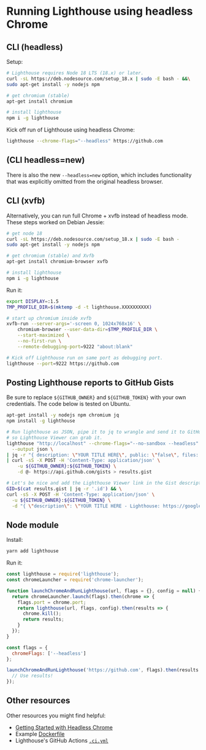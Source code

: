 # Running Lighthouse using headless Chrome

## CLI (headless)

Setup:

```sh
# Lighthouse requires Node 18 LTS (18.x) or later.
curl -sL https://deb.nodesource.com/setup_18.x | sudo -E bash - &&\
sudo apt-get install -y nodejs npm

# get chromium (stable)
apt-get install chromium

# install lighthouse
npm i -g lighthouse
```

Kick off run of Lighthouse using headless Chrome:

```sh
lighthouse --chrome-flags="--headless" https://github.com
```

## (CLI headless=new)

There is also the new `--headless=new` option, which includes functionality that
was explicitly omitted from the original headless browser.

## CLI (xvfb)

Alternatively, you can run full Chrome + xvfb instead of headless mode. These steps worked on Debian Jessie:

```sh
# get node 18
curl -sL https://deb.nodesource.com/setup_18.x | sudo -E bash -
sudo apt-get install -y nodejs npm

# get chromium (stable) and Xvfb
apt-get install chromium-browser xvfb

# install lighthouse
npm i -g lighthouse
```

Run it:

```sh
export DISPLAY=:1.5
TMP_PROFILE_DIR=$(mktemp -d -t lighthouse.XXXXXXXXXX)

# start up chromium inside xvfb
xvfb-run --server-args='-screen 0, 1024x768x16' \
    chromium-browser --user-data-dir=$TMP_PROFILE_DIR \
    --start-maximized \
    --no-first-run \
    --remote-debugging-port=9222 "about:blank"

# Kick off Lighthouse run on same port as debugging port.
lighthouse --port=9222 https://github.com
```

## Posting Lighthouse reports to GitHub Gists

Be sure to replace `${GITHUB_OWNER}` and `${GITHUB_TOKEN}` with your own credentials. The code below is tested on Ubuntu.

```sh
apt-get install -y nodejs npm chromium jq
npm install -g lighthouse

# Run lighthouse as JSON, pipe it to jq to wrangle and send it to GitHub Gist via curl
# so Lighthouse Viewer can grab it.
lighthouse "http://localhost" --chrome-flags="--no-sandbox --headless" \
  --output json \
| jq -r "{ description: \"YOUR TITLE HERE\", public: \"false\", files: {\"$(date "+%Y%m%d").lighthouse.report.json\": {content: (. | tostring) }}}" \
| curl -sS -X POST -H 'Content-Type: application/json' \
    -u ${GITHUB_OWNER}:${GITHUB_TOKEN} \
    -d @- https://api.github.com/gists > results.gist

# Let's be nice and add the Lighthouse Viewer link in the Gist description.
GID=$(cat results.gist | jq -r '.id') && \
curl -sS -X POST -H 'Content-Type: application/json' \
  -u ${GITHUB_OWNER}:${GITHUB_TOKEN} \
  -d "{ \"description\": \"YOUR TITLE HERE - Lighthouse: https://googlechrome.github.io/lighthouse/viewer/?gist=${GID}\" }" "https://api.github.com/gists/${GID}" > updated.gist
```

## Node module

Install:

```sh
yarn add lighthouse
```

Run it:

```javascript
const lighthouse = require('lighthouse');
const chromeLauncher = require('chrome-launcher');

function launchChromeAndRunLighthouse(url, flags = {}, config = null) {
  return chromeLauncher.launch(flags).then(chrome => {
    flags.port = chrome.port;
    return lighthouse(url, flags, config).then(results => {
      chrome.kill();
      return results;
    }
  });
}

const flags = {
  chromeFlags: ['--headless']
};

launchChromeAndRunLighthouse('https://github.com', flags).then(results => {
  // Use results!
});
```

## Other resources

Other resources you might find helpful:

- [Getting Started with Headless Chrome](https://developers.google.com/web/updates/2017/04/headless-chrome)
- Example [Dockerfile](https://github.com/GoogleChrome/lighthouse-ci/blob/main/docs/recipes/docker-client/Dockerfile)
- Lighthouse's GitHub Actions [`.ci.yml`](https://github.com/GoogleChrome/lighthouse/blob/main/.github/workflows/ci.yml)
